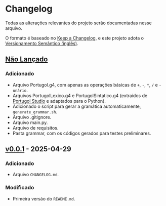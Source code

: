 # Changelog

Todas as alterações relevantes do projeto serão documentadas nesse arquivo.

O formato é baseado no [Keep a Changelog](https://keepachangelog.com/en/1.1.0/),
e este projeto adota o [Versionamento Semântico (inglês)](https://semver.org/spec/v2.0.0.html).

## [Não Lançado]

### Adicionado

- Arquivo Portugol.g4, com apenas as operações básicas de `+`, `-`, `*`, `/` e `- unário`.
- Arquivos PortugolLexico.g4 e PortugolSintatico.g4 (extraídos de [Portugol Studio](https://github.com/UNIVALI-LITE/Portugol-Studio/tree/master/core/src/main/antlr) e adaptados para o Python).
- Adicionado o script para gerar a gramática automaticamente, `generate_grammar.sh`.
- Arquivo .gitignore.
- Arquivo main.py.
- Arquivo de requisitos.
- Pasta grammar, com os códigos gerados para testes preliminares.

## [v0.0.1] - 2025-04-29

### Adicionado

- Arquivo `CHANGELOG.md`.

### Modificado

- Primeira versão do `README.md`.

[Não Lançado]: https://github.com/gutohertzog/portugol-interpreter/compare/v0.0.1...HEAD
[v0.0.1]: https://github.com/gutohertzog/portugol-interpreter/releases/tag/v0.0.1
